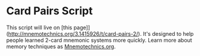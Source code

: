 Card Pairs Script
=================

This script will live on [this page]](http://mnemotechnics.org/3.1415926/t/card-pairs-2/). It's designed to help people learned 2-card mnemonic systems more quickly. Learn more about memory techniques as [Mnemotechnics.org](http://mnemotechnics.org/).
